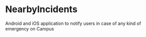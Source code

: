 # NearbyIncidents

Android and iOS application to notify users in case of any kind of emergency on Campus
